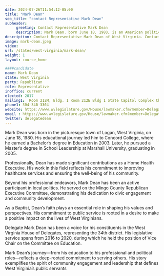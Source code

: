 ```yaml
---
date: 2024-07-26T11:54:12-05:00
title: "Mark Dean"
seo_title: "contact Representative Mark Dean"
subheader:
     greeting: Contact Representative Mark Dean
     description: Mark Dean, born June 18, 1980, is an American politician affiliated with the Republican Party. He serves in the West Virginia House of Delegates, representing District 34, and assumed office on December 1, 2022.
description: Contact Representative Mark Dean of West Virginia. Contact information for Mark Dean includes email address, phone number, and mailing address.
image: mark-dean.jpeg
video:
url: /states/west-virginia/mark-dean/
weight: 1
layout: course_home

####candidate
name: Mark Dean
state: West Virginia
party: Republican
role: Representative
inoffice: current
elected: 2017
mailing1:  Room 212M, Bldg. 1 Room 212E Bldg 1 State Capitol Complex Charleston, WV 25305
phone1: 304-340-3304
website: https://www.wvlegislature.gov/House/lawmaker.cfm?member=Delegate%20Dean/
email : https://www.wvlegislature.gov/House/lawmaker.cfm?member=Delegate%20Dean/
twitter: delegatedean
---
```

Mark Dean was born in the picturesque town of Logan, West Virginia, on June 18, 1980. His educational journey led him to Concord College, where he earned a Bachelor’s degree in Education in 2003. Later, he pursued a Master’s degree in School Leadership at Marshall University, graduating in 2005.

Professionally, Dean has made significant contributions as a Home Health Executive. His work in this field reflects his commitment to improving healthcare services and ensuring the well-being of his community.

Beyond his professional endeavors, Mark Dean has been an active participant in local politics. He served on the Mingo County Republican Executive Committee, demonstrating his dedication to civic engagement and community development.

As a Baptist, Dean’s faith plays an essential role in shaping his values and perspectives. His commitment to public service is rooted in a desire to make a positive impact on the lives of West Virginians.

Delegate Mark Dean has been a voice for his constituents in the West Virginia House of Delegates, representing the 34th district. His legislative service spans from 2016 to 2020, during which he held the position of Vice Chair on the Committee on Education.

Mark Dean’s journey—from his education to his professional and political roles—reflects a deep-rooted commitment to serving others. His story exemplifies the spirit of community engagement and leadership that defines West Virginia’s public servants
